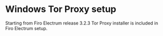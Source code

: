 # Windows Tor Proxy setup

Starting from Firo Electrum release 3.2.3 Tor Proxy installer
is included in Firo Electrum setup.
